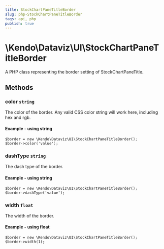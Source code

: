 ```yaml
---
title: StockChartPaneTitleBorder
slug: php-StockChartPaneTitleBorder
tags: api, php
publish: true
---
```


# \Kendo\Dataviz\UI\StockChartPaneTitleBorder

A PHP class representing the border setting of StockChartPaneTitle.


## Methods

### color `string`

The color of the border. Any valid CSS color string will work here, including
hex and rgb.


#### Example - using string
    $border = new \Kendo\Dataviz\UI\StockChartPaneTitleBorder();
    $border->color('value');

### dashType `string`

The dash type of the border.


#### Example - using string
    $border = new \Kendo\Dataviz\UI\StockChartPaneTitleBorder();
    $border->dashType('value');

### width `float`

The width of the border.


#### Example - using float
    $border = new \Kendo\Dataviz\UI\StockChartPaneTitleBorder();
    $border->width(1);


